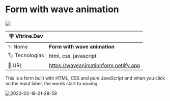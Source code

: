 # Form with wave animation

![](https://user-images.githubusercontent.com/72042885/222856166-7602678a-e1aa-46a7-8d12-eed8608e0189.png#vitrinedev)

| :placard: Vitrine.Dev |                                       |
| --------------------- | ------------------------------------- |
| :sparkles: Nome       | **Form with wave animation**          |
| :label: Tecnologias   | html, css, javascript                 |
| :rocket: URL          | https://waveanimationform.netlify.app |

This is a form built with HTML, CSS and pure JavaScript and when you click on the input label, the words start to waving.

![2023-02-18-21-28-59](https://user-images.githubusercontent.com/72042885/222856790-6605cf7e-cb77-4e1d-aaae-89ce156c94ed.gif)
